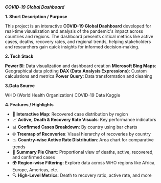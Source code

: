 _**COVID-19 Global Dashboard**_


**1. Short Description / Purpose**

This project is an interactive **COVID-19 Global Dashboard** developed for real-time visualization and analysis of the pandemic's impact across countries and regions. The dashboard presents critical metrics like active cases, deaths, recovery rates, and regional trends, helping stakeholders and researchers gain quick insights for informed decision-making.

**2. Tech Stack**

**Power BI**: Data visualization and dashboard creation
**Microsoft Bing Maps**: Geographical data plotting
**DAX (Data Analysis Expressions)**: Custom calculations and metrics
**Power Query**: Data transformation and cleaning

**3.Data Source**

WHO (World Health Organization) COVID-19 Data
Kaggle

**4. Features / Highlights**

* 📍 **Interactive Map**: Recovered case distribution by region
* 📈 **Active, Death & Recovery Rate Visuals**: Key performance indicators
* 📊 **Confirmed Cases Breakdown**: By country using bar charts
* 🌐 **Treemap of Recoveries**: Visual hierarchy of recoveries by country
* 📉 **Country-wise Active Rate Distribution**: Area chart for comparative trends
* 🧮 **Summary Pie Chart**: Proportional view of deaths, active, recovered, and confirmed cases
* 🌍 **Region-wise Filtering**: Explore data across WHO regions like Africa, Europe, Americas, etc.
* 🔍 **High-Level Metrics**: Death to recovery ratio, active rate, and more


